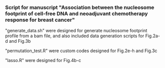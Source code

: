 ### Script for manuscript "Association between the nucleosome footprint of cell-free DNA and neoadjuvant chemotherapy response for breast cancer"

"generate_data.sh" were designed for generate nucleosome footprint profile from a bam file, and also included data generation scripts for Fig.2a-d and Fig.3b

"permutation_test.R" were custom codes designed for Fig.2e-h and Fig.3c

"lasso.R" were designed for Fig.4b-c

